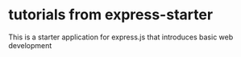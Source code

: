 tutorials from express-starter
===============

This is a starter application for express.js that introduces basic web development



